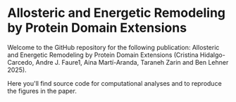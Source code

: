 # Allosteric and Energetic Remodeling by Protein Domain Extensions
Welcome to the GitHub repository for the following publication: Allosteric and Energetic Remodeling by Protein Domain Extensions (Cristina Hidalgo-Carcedo, Andre J. Faure1, Aina Martí-Aranda, Taraneh Zarin and Ben Lehner 2025).

Here you'll find source code for computational analyses and to reproduce the figures in the paper.
